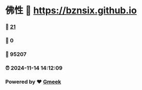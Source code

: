 # 佛性 :link: https://bznsix.github.io 
### :page_facing_up: [21](https://bznsix.github.io/tag.html) 
### :speech_balloon: 0 
### :hibiscus: 95207 
### :alarm_clock: 2024-11-14 14:12:09 
### Powered by :heart: [Gmeek](https://github.com/Meekdai/Gmeek)
